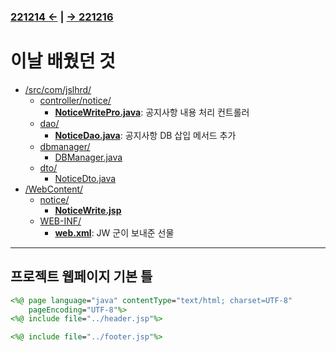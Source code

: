﻿### [221214 ←](/221205-230127_JSP/22-12/221214/) | [→ 221216](/221205-230127_JSP/22-12/221216/)

# 이날 배웠던 것

- [/src/com/jslhrd/](/221205-230127_JSP/22-12/221215/jslhrdServlet/src/com/jslhrd/)
    - [controller/notice/](/221205-230127_JSP/22-12/221215/jslhrdServlet/src/com/jslhrd/controller/notice/)
        - [**NoticeWritePro.java**](/221205-230127_JSP/22-12/221215/jslhrdServlet/src/com/jslhrd/controller/notice/NoticeWritePro.java): 공지사항 내용 처리 컨트롤러
    - [dao/](/221205-230127_JSP/22-12/221215/jslhrdServlet/src/com/jslhrd/dao/)
        - [**NoticeDao.java**](/221205-230127_JSP/22-12/221215/jslhrdServlet/src/com/jslhrd/dao/NoticeDao.java): 공지사항 DB 삽입 메서드 추가
    - [dbmanager/](/221205-230127_JSP/22-12/221215/jslhrdServlet/src/com/jslhrd/dbmanager/)
        - [DBManager.java](/221205-230127_JSP/22-12/221215/jslhrdServlet/src/com/jslhrd/dbmanager/DBManager.java)
    - [dto/](/221205-230127_JSP/22-12/221215/jslhrdServlet/src/com/jslhrd/dto/)
        - [NoticeDto.java](/221205-230127_JSP/22-12/221215/jslhrdServlet/src/com/jslhrd/dto/NoticeDto.java)
- [/WebContent/](/221205-230127_JSP/22-12/221215/jslhrdServlet/WebContent)
    - [notice/](/221205-230127_JSP/22-12/221215/jslhrdServlet/WebContent/notice)
        - [**NoticeWrite.jsp**](/221205-230127_JSP/22-12/221215/jslhrdServlet/WebContent/notice/noticeWrite.jsp)
    - [WEB-INF/](/221205-230127_JSP/22-12/221215/jslhrdServlet/WebContent/WEB-INF/)
        - [**web.xml**](/221205-230127_JSP/22-12/221215/jslhrdServlet/WebContent/WEB-INF/web.xml): JW 군이 보내준 선물

---

## 프로젝트 웹페이지 기본 틀

```jsp
<%@ page language="java" contentType="text/html; charset=UTF-8"
    pageEncoding="UTF-8"%>
<%@ include file="../header.jsp"%>

<%@ include file="../footer.jsp"%>
```